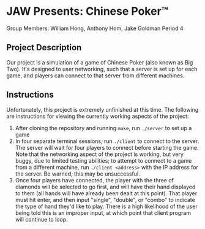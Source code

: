 # JAW Presents: Chinese Poker™

Group Members: William Hong, Anthony Hom, Jake Goldman
Period 4

## Project Description
Our project is a simulation of a game of Chinese Poker (also known as Big Two). It's designed to user networking, such that a server is set up for each game, and players can connect to that server from different machines.

## Instructions
Unfortunately, this project is extremely unfinished at this time. The following are instructions for viewing the currently working aspects of the project:
1. After cloning the repository and running `make`, run `./server` to set up a game
2. In four separate terminal sessions, run `./client` to connect to the server. The server will wait for four players to connect before starting the game. Note that the networking aspect of the project is working, but very buggy, due to limited testing abilities; to attempt to connect to a game from a different machine, run `./client <address>` with the IP address for the server. Be warned, this may be unsuccessful.
3. Once four players have connected, the player with the three of diamonds will be selected to go first, and will have their hand displayed to them (all hands will have already been dealt at this point). That player must hit enter, and then input "single", "double", or "combo" to indicate the type of hand they'd like to play. There is a high likelihood of the user being told this is an improper input, at which point that client program will continue to loop.
